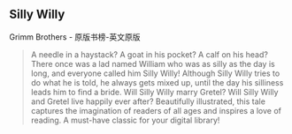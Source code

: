 ## Silly Willy

Grimm Brothers  -  原版书榜-英文原版

> A needle in a haystack? A goat in his pocket? A calf on his head? There once was a lad named William who was as silly as the day is long, and everyone called him Silly Willy! Although Silly Willy tries to do what he is told, he always gets mixed up, until the day his silliness leads him to find a bride. Will Silly Willy marry Gretel? Will Silly Willy and Gretel live happily ever after? Beautifully illustrated, this tale captures the imagination of readers of all ages and inspires a love of reading. A must-have classic for your digital library!
